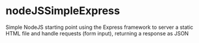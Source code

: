 # nodeJSSimpleExpress

Simple NodeJS starting point using the Express framework to server a static HTML file and handle requests (form input), returning a response as JSON
